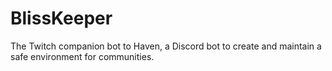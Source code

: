 # BlissKeeper
The Twitch companion bot to Haven, a Discord bot to create and maintain a safe environment for communities.
